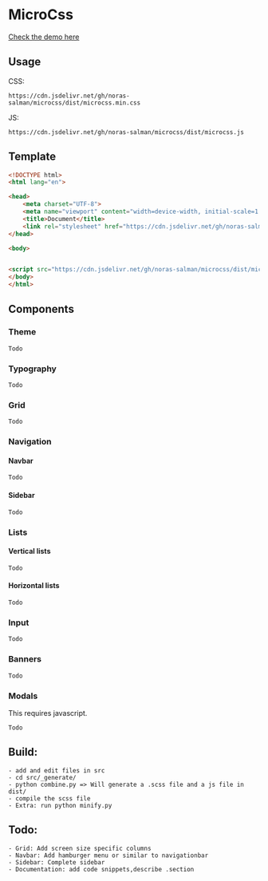 # MicroCss

[Check the demo here](https://noras-salman.github.io/microcss/)

## Usage
CSS:
```
https://cdn.jsdelivr.net/gh/noras-salman/microcss/dist/microcss.min.css

```
JS:
```
https://cdn.jsdelivr.net/gh/noras-salman/microcss/dist/microcss.js
```


## Template
```html
<!DOCTYPE html>
<html lang="en">

<head>
    <meta charset="UTF-8">
    <meta name="viewport" content="width=device-width, initial-scale=1.0">
    <title>Document</title>
    <link rel="stylesheet" href="https://cdn.jsdelivr.net/gh/noras-salman/microcss/dist/microcss.js">
</head>

<body>


<script src="https://cdn.jsdelivr.net/gh/noras-salman/microcss/dist/microcss.js"></script>
</body>
</html>
```

## Components

### Theme
```
Todo
```

### Typography
```
Todo
```

### Grid
```
Todo
```

### Navigation
#### Navbar
```
Todo
```
#### Sidebar
```
Todo
```

### Lists
#### Vertical lists
```
Todo
```
#### Horizontal lists
```
Todo
```

### Input
```
Todo
```

### Banners
```
Todo
```

### Modals
This requires javascript.
```
Todo
```

## Build: 
    - add and edit files in src
    - cd src/_generate/
    - python combine.py => Will generate a .scss file and a js file in dist/
    - compile the scss file
    - Extra: run python minify.py

## Todo: 
    - Grid: Add screen size specific columns
    - Navbar: Add hamburger menu or similar to navigationbar
    - Sidebar: Complete sidebar 
    - Documentation: add code snippets,describe .section
